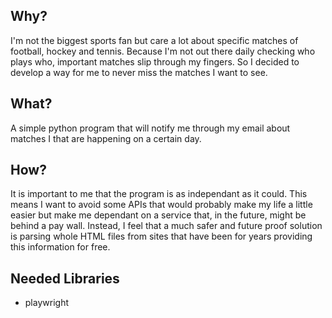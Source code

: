## Why?
I'm not the biggest sports fan but care a lot about specific matches of football, hockey and tennis. Because I'm not out there daily checking who plays who, important matches slip through my fingers. So I decided to develop a way for me to never miss the matches I want to see.

## What?
A simple python program that will notify me through my email about matches I that are happening on a certain day.

## How?
It is important to me that the program is as independant as it could. This means I want to avoid some APIs that would probably make my life a little easier but make me dependant on a service that, in the future, might be behind a pay wall. Instead, I feel that a much safer and future proof solution is parsing whole HTML files from sites that have been for years providing this information for free.

## Needed Libraries
- playwright
